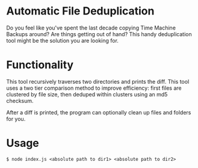# Automatic File Deduplication

Do you feel like you've spent the last decade copying Time Machine Backups around? Are things getting out of hand? This handy deduplication tool might be the solution you are looking for.

# Functionality

This tool recursively traverses two directories and prints the diff. This tool uses a two tier comparison method to improve efficiency: first files are clustered by file size, then deduped within clusters using an md5 checksum.

After a diff is printed, the program can optionally clean up files and folders for you.

# Usage

```
$ node index.js <absolute path to dir1> <absolute path to dir2>
```

